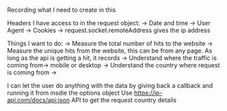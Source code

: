Recording what I need to create in this

Headers I have access to in the request object:
-> Date and time
-> User Agent
-> Cookies
-> request.socket.remoteAddress gives the ip address

Things I want to do:
-> Measure the total number of hits to the website
-> Measure the unique hits from the website, this can be from any page. As long as the api is getting a hit, it records
-> Understand where the traffic is coming from-> mobile or desktop
-> Understand the country where request is coming from
->

I can let the user do anything with the data by giving back a callback and running it from insdie the options object
Use https://ip-api.com/docs/api:json API to get the request country details
